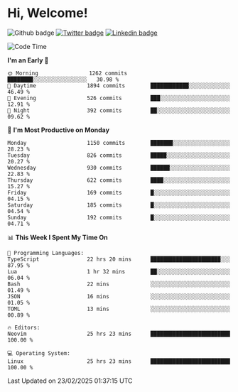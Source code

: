   # Hi, Welcome!
  ![Github badge](https://img.shields.io/github/followers/kraken-afk.svg?style=social&label=Follow&maxAge=2592000)
  [![Twitter badge](https://img.shields.io/badge/-Twitter-00acee?style=flat-square&logo=Twitter&logoColor=white)](https://twitter.com/trshppl)
  [![Linkedin badge](https://img.shields.io/badge/LinkedIn-0077B5?style=flat-square&logo=linkedin&logoColor=white)](https://www.linkedin.com/in/noveanrer)
<!--START_SECTION:waka-->
![Code Time](http://img.shields.io/badge/Code%20Time-816%20hrs%2025%20mins-blue)

**I'm an Early 🐤** 

```text
🌞 Morning                1262 commits        ████████░░░░░░░░░░░░░░░░░   30.98 % 
🌆 Daytime                1894 commits        ████████████░░░░░░░░░░░░░   46.49 % 
🌃 Evening                526 commits         ███░░░░░░░░░░░░░░░░░░░░░░   12.91 % 
🌙 Night                  392 commits         ██░░░░░░░░░░░░░░░░░░░░░░░   09.62 % 
```
📅 **I'm Most Productive on Monday** 

```text
Monday                   1150 commits        ███████░░░░░░░░░░░░░░░░░░   28.23 % 
Tuesday                  826 commits         █████░░░░░░░░░░░░░░░░░░░░   20.27 % 
Wednesday                930 commits         ██████░░░░░░░░░░░░░░░░░░░   22.83 % 
Thursday                 622 commits         ████░░░░░░░░░░░░░░░░░░░░░   15.27 % 
Friday                   169 commits         █░░░░░░░░░░░░░░░░░░░░░░░░   04.15 % 
Saturday                 185 commits         █░░░░░░░░░░░░░░░░░░░░░░░░   04.54 % 
Sunday                   192 commits         █░░░░░░░░░░░░░░░░░░░░░░░░   04.71 % 
```


📊 **This Week I Spent My Time On** 

```text
💬 Programming Languages: 
TypeScript               22 hrs 20 mins      ██████████████████████░░░   87.95 % 
Lua                      1 hr 32 mins        ██░░░░░░░░░░░░░░░░░░░░░░░   06.04 % 
Bash                     22 mins             ░░░░░░░░░░░░░░░░░░░░░░░░░   01.49 % 
JSON                     16 mins             ░░░░░░░░░░░░░░░░░░░░░░░░░   01.05 % 
TOML                     13 mins             ░░░░░░░░░░░░░░░░░░░░░░░░░   00.89 % 

🔥 Editors: 
Neovim                   25 hrs 23 mins      █████████████████████████   100.00 % 

💻 Operating System: 
Linux                    25 hrs 23 mins      █████████████████████████   100.00 % 
```


 Last Updated on 23/02/2025 01:37:15 UTC
<!--END_SECTION:waka-->